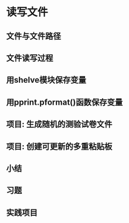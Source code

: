 # 读写文件
## 文件与文件路径
## 文件读写过程
## 用shelve模块保存变量
## 用pprint.pformat()函数保存变量
## 项目: 生成随机的测验试卷文件
## 项目: 创建可更新的多重粘贴板
## 小结
## 习题
## 实践项目